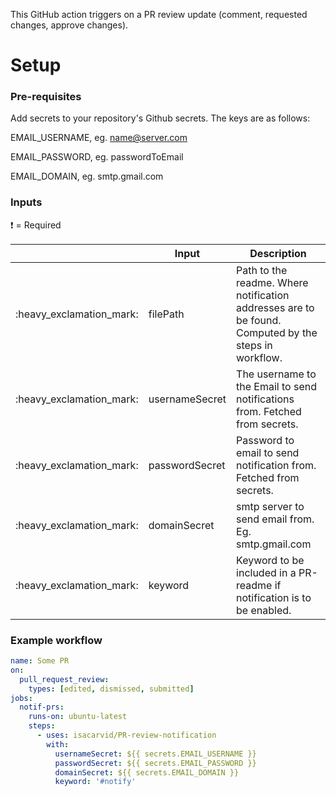This GitHub action triggers on a PR review update (comment, requested changes, approve changes).  

# Setup
### Pre-requisites
Add secrets to your repository's Github secrets. The keys are as follows:

EMAIL_USERNAME, eg. name@server.com

EMAIL_PASSWORD, eg. passwordToEmail

EMAIL_DOMAIN, eg. smtp.gmail.com
    
### Inputs

:heavy_exclamation_mark: = Required

<table>
  <thead>
    <tr>
      <th width="1%">&nbsp;</th>
      <th width="20%">Input</th>
      <th width="69%">Description</th>
    </tr>
  </thead>
  <tbody>
    <tr>
      <td>:heavy_exclamation_mark:</td>
      <td>filePath</td>
      <td>Path to the readme. Where notification addresses are to be found. Computed by the steps in workflow.</td>
    </tr>
    <tr>
      <td>:heavy_exclamation_mark:</td>
      <td>usernameSecret</td>
      <td>The username to the Email to send notifications from. Fetched from secrets.</td>
    </tr>
    <tr>
      <td>:heavy_exclamation_mark:</td>
      <td>passwordSecret</td>
      <td>
        Password to email to send notification from. Fetched from secrets.
       </td>
    </tr>
    <tr>
      <td>:heavy_exclamation_mark:</td>
      <td>domainSecret</td>
      <td>smtp server to send email from. Eg. smtp.gmail.com</td>
    </tr>
    <tr>
      <td>:heavy_exclamation_mark:</td>
      <td>keyword</td>
      <td>
       Keyword to be included in a PR-readme if notification is to be enabled.
      </td>
    </tr>
  </tbody>
</table>
          
### Example workflow
```yaml
name: Some PR
on:
  pull_request_review:
    types: [edited, dismissed, submitted]
jobs:
  notif-prs:
    runs-on: ubuntu-latest
    steps:
      - uses: isacarvid/PR-review-notification
        with:
          usernameSecret: ${{ secrets.EMAIL_USERNAME }}
          passwordSecret: ${{ secrets.EMAIL_PASSWORD }}
          domainSecret: ${{ secrets.EMAIL_DOMAIN }}
          keyword: '#notify'
```
